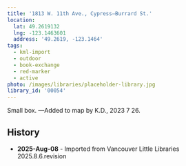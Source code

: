```yaml
---
title: '1813 W. 11th Ave., Cypress—Burrard St.'
location:
  lat: 49.2619132
  lng: -123.1463601
  address: '49.2619, -123.1464'
tags:
  - kml-import
  - outdoor
  - book-exchange
  - red-marker
  - active
photo: /images/libraries/placeholder-library.jpg
library_id: '00054'
---
```

Small box.
—Added to map by K.D., 2023 7 26.  

## History
- **2025-Aug-08** - Imported from Vancouver Little Libraries 2025.8.6.revision
